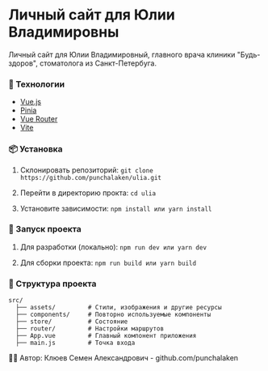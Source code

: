 # Личный сайт для Юлии Владимировны

Личный сайт для Юлии Владимировный, главного врача клиники "Будь-здоров", стоматолога из Санкт-Петербуга.

### 🚀 Технологии
- [Vue.js](https://vuejs.org/)
- [Pinia](https://pinia.vuejs.org/)
- [Vue Router](https://router.vuejs.org/)
- [Vite](https://vite.dev/)

### 📦 Установка

1. Склонировать репозиторий:
  `git clone https://github.com/punchalaken/ulia.git`
   
2. Перейти в директорию прокта:
   `cd ulia`

3. Установите зависимости:
   `npm install
    или
    yarn install`

### 🔨 Запуск проекта

1. Для разработки (локально):
   `npm run dev
   или
   yarn dev`

2. Для сборки проекта:
    `npm run build
     или
     yarn build`


### 📂 Структура проекта
    src/
      ├── assets/         # Стили, изображения и другие ресурсы
      ├── components/     # Повторно используемые компоненты
      ├── store/          # Состояние
      ├── router/         # Настройки маршрутов
      ├── App.vue         # Главный компонент приложения
      ├── main.js         # Точка входа


🧑‍💻 Автор: Клюев Семен Александрович - github.com/punchalaken
